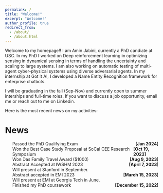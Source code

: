 ```yaml
---
permalink: /
title: "Welcome!"
excerpt: "Welcome!"
author_profile: true
redirect_from: 
  - /about/
  - /about.html
---
```


Welcome to my homepage!! I am Amin Jabini, currently a PhD candiate at USC. In my PhD I worked on Deep reinforcement learning in optimizing sensing in dynamical sensing in terms of handling the uncertainty and scaling to large systems. I am also working on automatic testing of multi-agent cyber-physical systems using diverse adversarial agents. In my internship at Got It AI, I developed a Name Entity Recognition framework for enterprise chatbots.

I will be graduating in the fall (Sep-Nov) and currently open to summer interships and full-time roles. If you want to discuss a job opportunity, email me or reach out to me on Linkedin.

 Here is the most recent news on my activities: 

News
====
<div class="flexcontainer">
    <ul style="list-style-type: circle;">
    <li style="display: flex; justify-content: space-between;">
        <span>Passed the PhD Qualifying Exam</span>
        <span><strong>[Jan 2024]</strong></span>
      </li>
    <li style="display: flex; justify-content: space-between;">
        <span>Won the Best Case Study Proposal at SoCal CEE Research Symposium</span>
        <span><strong>[Oct 19, 2023]</strong></span>
      </li>
    <li style="display: flex; justify-content: space-between;">
        <span>Won Das Family Travel Award ($1000)</span>
        <span><strong>[Aug 9, 2023]</strong></span>
      </li>
      <li style="display: flex; justify-content: space-between;">
        <span>Abstract Accepted at IWSHM 2023 <br>Will present at Stanford in September.</span>
        <span><strong>[April 7, 2023]</strong></span>
      </li>
      <li style="display: flex; justify-content: space-between;">
        <span>Abstract accepted in EMI 2023<br> Will present at EMI at Georgia Tech in June.</span>
        <span><strong>[March 15, 2023]</strong></span>
      </li>
      <li style="display: flex; justify-content: space-between;">
        <span>Finished my PhD coursework</span>
        <span><strong>[December 15, 2022]</strong></span>
      </li>
    </ul>
</div>

<!-- * **[April 7, 2023]** &emsp; Abstract accepted at IWSHM 2023. 
      Will present at Stanford in September.
* **[March 15, 2023]** &emsp; Abstract accepted in EMI 2023. 
      Will present at EMI this year at Georgia Tech in June.
* **[March 15, 2023]** &emsp; Participated in EMI student paper competition.
* **[December 15, 2022]** &emsp; Finished my PhD coursework. -->


